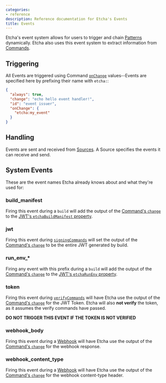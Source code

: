 ```yaml
---
categories:
- reference
description: Reference documentation for Etcha's Events
title: Events
---
```


Etcha's event system allows for users to trigger and chain [Patterns](../patterns) dynamically.  Etcha also uses this event system to extract information from [Commands](../commands).

## Triggering

All Events are triggered using Command [`onChange`](../commands#onchange) values--Events are specified here by prefixing their name with `etcha:`:

```json
{
  "always": true,
  "change": "echo hello event handler!",
  "id": "event issuer",
  "onChange": {
    "etcha:my_event"
  }
}
```

## Handling

Events are sent and received from [Sources](../config#sources).  A Source specifies the events it can receive and send.

## System Events

These are the event names Etcha already knows about and what they're used for:

### build_manifest

Firing this event during a `build` will add the output of the [Command's `change`](../commands#change) to the [JWT's `etchaBuildManifest` property](../jwt#etchabuildmanifest).

### jwt

Firing this event during [`signingCommands`](../config#signingcommands) will set the output of the [Command's `change`](../commands#change) to be the entire JWT generated by build.

### run_env_*

Firing any event with this prefix during a `build` will add the output of the [Command's `change`](../commands#change) to the [JWT's `etchaRunEnv` property](../jwt#etcharunenv).

### token

Firing this event during [`verifyCommands`](../config#verifycommands) will have Etcha use the output of the [Command's `change`](../commands#change) for the JWT Token.  Etcha will also **not verify** the token, as it assumes the verify commands have passed.

**DO NOT TRIGGER THIS EVENT IF THE TOKEN IS NOT VERIFIED**

### webhook_body

Firing this event during a [Webhook](../../running-patterns#remote-run-via-webhooks) will have Etcha use the output of the [Command's `change`](../commands#change) for the webhook response.

### webhook_content_type

Firing this event during a [Webhook](../../running-patterns#remote-run-via-webhooks) will have Etcha use the output of the [Command's `change`](../commands#change) for the webhook content-type header.
